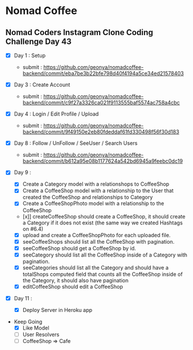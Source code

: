 # Nomad Coffee

## Nomad Coders Instagram Clone Coding Challenge Day 43

- [x] Day 1 : Setup
  - submit : https://github.com/geonya/nomadcoffee-backend/commit/eba7be3b22bfe798d40f4194a5ce34ed21578403
- [x] Day 3 : Create Account

  - submit : https://github.com/geonya/nomadcoffee-backend/commit/c9f27a3326ca021f9113555baf5574ac758a4cbc

- [x] Day 4 : Login / Edit Profile / Upload

  - submit : https://github.com/geonya/nomadcoffee-backend/commit/9f49150e2eb80fdeddaf61fd330498f56f30d183

- [x] Day 8 : Follow / UnFollow / SeeUser / Search Users

  - submit : https://github.com/geonya/nomadcoffee-backend/commit/b612a95e08b1177624a542bd6945a9feebc0dc19

- [x] Day 9 :

  - [x] Create a Category model with a relationshops to CoffeeShop
  - [x] Create a CoffeeShop model with a relationship to the User that created the CoffeeShop and relationships to Category
  - [x] Create a CoffeeShopPhoto model with a relationship to the CoffeeShop
  - [x]] createCoffeeShop should create a CoffeeShop, it should create a Category if it does not exist (the same way we created Hashtags on #6.4)
  - [x] upload and create a CoffeeShopPhoto for each uploaded file.
  - [x] seeCoffeeShops should list all the CoffeeShop with pagination.
  - [x] seeCoffeeShop should get a CoffeeShop by id.
  - [x] seeCategory should list all the CoffeeShop inside of a Category with pagination.
  - [x] seeCategories should list all the Category and should have a totalShops computed field that counts all the CoffeeShop inside of the Category, it should also have pagination
  - [x] editCoffeeShop should edit a CoffeeShop

- [x] Day 11 :

  - [x] Deploy Server in Heroku app

- Keep Going
  - [x] Like Model
  - [ ] User Resolvers
  - [ ] CoffeeShop => Cafe
